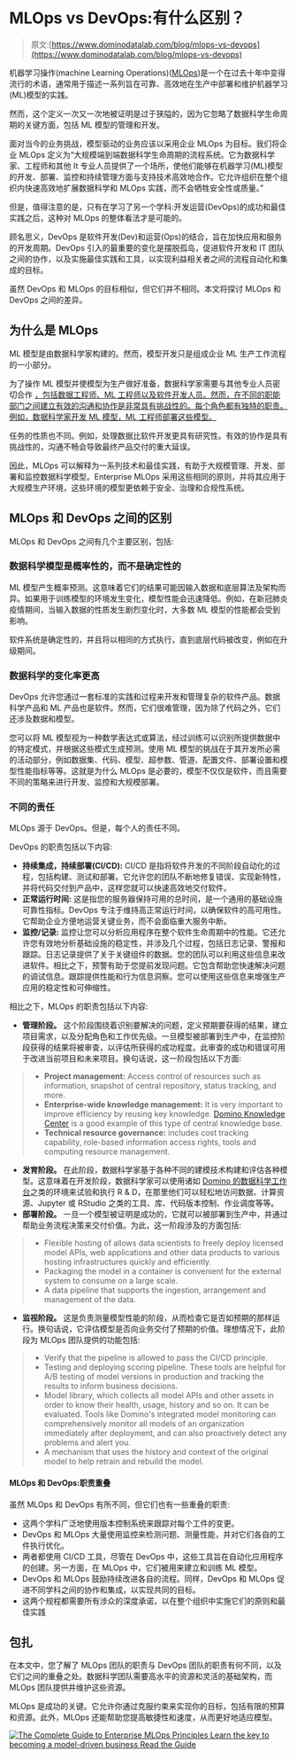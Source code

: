# MLOps vs DevOps:有什么区别？

> 原文:[https://www.dominodatalab.com/blog/mlops-vs-devops](https://www.dominodatalab.com/blog/mlops-vs-devops)

机器学习操作(machine Learning Operations)([MLOps](https://www.dominodatalab.com/resources/a-guide-to-enterprise-mlops/))是一个在过去十年中变得流行的术语，通常用于描述一系列旨在可靠、高效地在生产中部署和维护机器学习(ML)模型的实践。

然而，这个定义一次又一次地被证明是过于狭隘的，因为它忽略了数据科学生命周期的关键方面，包括 ML 模型的管理和开发。

面对当今的业务挑战，模型驱动的业务应该以采用企业 MLOps 为目标。我们将企业 MLOps 定义为“大规模端到端数据科学生命周期的流程系统。它为数据科学家、工程师和其他 It 专业人员提供了一个场所，使他们能够在机器学习(ML)模型的开发、部署、监控和持续管理方面与支持技术高效地合作。它允许组织在整个组织内快速高效地扩展数据科学和 MLOps 实践，而不会牺牲安全性或质量。”

但是，值得注意的是，只有在学习了另一个学科:开发运营(DevOps)的成功和最佳实践之后，这种对 MLOps 的整体看法才是可能的。

顾名思义，DevOps 是软件开发(Dev)和运营(Ops)的结合，旨在加快应用和服务的开发周期。DevOps 引入的最重要的变化是摆脱孤岛，促进软件开发和 IT 团队之间的协作，以及实施最佳实践和工具，以实现利益相关者之间的流程自动化和集成的目标。

虽然 DevOps 和 MLOps 的目标相似，但它们并不相同。本文将探讨 MLOps 和 DevOps 之间的差异。

## 为什么是 MLOps

ML 模型是由数据科学家构建的。然而，模型开发只是组成企业 ML 生产工作流程的一小部分。

为了操作 ML 模型并使模型为生产做好准备，数据科学家需要与其他专业人员密切合作  [，包括数据工程师、ML 工程师以及软件开发人员。然而，在不同的职能部门之间建立有效的沟通和协作是非常具有挑战性的。每个角色都有独特的职责。例如，数据科学家开发 ML 模型，ML 工程师部署这些模型。](https://www.dominodatalab.com/blog/7-roles-in-mlops)

任务的性质也不同。例如，处理数据比软件开发更具有研究性。有效的协作是具有挑战性的，沟通不畅会导致最终产品交付的重大延误。

因此，MLOps 可以解释为一系列技术和最佳实践，有助于大规模管理、开发、部署和监控数据科学模型。Enterprise MLOps 采用这些相同的原则，并将其应用于大规模生产环境，这些环境的模型更依赖于安全、治理和合规性系统。

## MLOps 和 DevOps 之间的区别

MLOps 和 DevOps 之间有几个主要区别，包括:

### 数据科学模型是概率性的，而不是确定性的

ML 模型产生概率预测。这意味着它们的结果可能因输入数据和底层算法及架构而异。如果用于训练模型的环境发生变化，模型性能会迅速降低。例如，在新冠肺炎疫情期间，当输入数据的性质发生剧烈变化时，大多数 ML 模型的性能都会受到影响。

软件系统是确定性的，并且将以相同的方式执行，直到底层代码被改变，例如在升级期间。

### 数据科学的变化率更高

DevOps 允许您通过一套标准的实践和过程来开发和管理复杂的软件产品。数据科学产品和 ML 产品也是软件。然而，它们很难管理，因为除了代码之外，它们还涉及数据和模型。

您可以将 ML 模型视为一种数学表达式或算法，经过训练可以识别所提供数据中的特定模式，并根据这些模式生成预测。使用 ML 模型的挑战在于其开发所必需的活动部分，例如数据集、代码、模型、超参数、管道、配置文件、部署设置和模型性能指标等等。这就是为什么 MLOps 是必要的，模型不仅仅是软件，而且需要不同的策略来进行开发、监控和大规模部署。

### 不同的责任

MLOps 源于 DevOps。但是，每个人的责任不同。

DevOps 的职责包括以下内容:

*   **持续集成，持续部署(CI/CD):** CI/CD 是指将软件开发的不同阶段自动化的过程，包括构建、测试和部署。它允许您的团队不断地修复错误、实现新特性，并将代码交付到产品中，这样您就可以快速高效地交付软件。
*   **正常运行时间:** 这是指您的服务器保持可用的总时间，是一个通用的基础设施可靠性指标。DevOps 专注于维持高正常运行时间，以确保软件的高可用性。它帮助企业方便地运营关键业务，而不会面临重大服务中断。
*   **监控/记录:** 监控让您可以分析应用程序在整个软件生命周期中的性能。它还允许您有效地分析基础设施的稳定性，并涉及几个过程，包括日志记录、警报和跟踪。日志记录提供了关于关键组件的数据。您的团队可以利用这些信息来改进软件。相比之下，预警有助于您提前发现问题。它包含帮助您快速解决问题的调试信息。跟踪提供性能和行为信息洞察。您可以使用这些信息来增强生产应用的稳定性和可伸缩性。

相比之下，MLOps 的职责包括以下内容:

*   **管理阶段。** 这个阶段围绕着识别要解决的问题，定义预期要获得的结果，建立项目需求，以及分配角色和工作优先级。一旦模型被部署到生产中，在监控阶段获得的结果将被审查，以评估所获得的成功程度。此审查的成功和错误可用于改进当前项目和未来项目。换句话说，这一阶段包括以下方面:

> *   **Project management:** Access control of resources such as information, snapshot of central repository, status tracking, and more.
> *   **Enterprise-wide knowledge management:** It is very important to improve efficiency by reusing key knowledge. [Domino Knowledge Center](https://www.dominodatalab.com/product/system-of-record) is a good example of this type of central knowledge base.
> *   **Technical resource governance:** includes cost tracking capability, role-based information access rights, tools and computing resource management.

*   **发育阶段。** 在此阶段，数据科学家基于各种不同的建模技术构建和评估各种模型。这意味着在开发阶段，数据科学家可以使用诸如  [Domino 的数据科学工作台](https://www.dominodatalab.com/product/integrated-model-factory)之类的环境来试验和执行 R & D，在那里他们可以轻松地访问数据、计算资源、Jupyter 或 RStudio 之类的工具、库、代码版本控制、作业调度等等。
*   **部署阶段。** 一旦一个模型被证明是成功的，它就可以被部署到生产中，并通过帮助业务流程决策来交付价值。为此，这一阶段涉及的方面包括:

> *   Flexible hosting of allows data scientists to freely deploy licensed model APIs, web applications and other data products to various hosting infrastructures quickly and efficiently.
> *   Packaging the model in a container is convenient for the external system to consume on a large scale.
> *   A data pipeline that supports the ingestion, arrangement and management of the data.

*   **监视阶段。** 这是负责测量模型性能的阶段，从而检查它是否如预期的那样运行。换句话说，它评估模型是否向业务交付了预期的价值。理想情况下，此阶段为 MLOps 团队提供的功能包括:

> *   Verify that the pipeline is allowed to pass the CI/CD principle.
> *   Testing and deploying scoring pipeline. These tools are helpful for A/B testing of model versions in production and tracking the results to inform business decisions.
> *   Model library, which collects all model APIs and other assets in order to know their health, usage, history and so on. It can be evaluated. Tools like Domino's integrated model monitoring can comprehensively monitor all models of an organization immediately after deployment, and can also proactively detect any problems and alert you.
> *   A mechanism that uses the history and context of the original model to help retrain and rebuild the model.

#### MLOps 和 DevOps:职责重叠

虽然 MLOps 和 DevOps 有所不同，但它们也有一些重叠的职责:

*   这两个学科广泛地使用版本控制系统来跟踪对每个工件的变更。
*   DevOps 和 MLOps 大量使用监控来检测问题、测量性能，并对它们各自的工件执行优化。
*   两者都使用 CI/CD 工具，尽管在 DevOps 中，这些工具旨在自动化应用程序的创建。另一方面，在 MLOps 中，它们被用来建立和训练 ML 模型。
*   DevOps 和 MLOps 鼓励持续改进各自的流程。同样，DevOps 和 MLOps 促进不同学科之间的协作和集成，以实现共同的目标。
*   这两个规程都需要所有涉众的深度承诺，以在整个组织中实施它们的原则和最佳实践

## 包扎

在本文中，您了解了 MLOps 团队的职责与 DevOps 团队的职责有何不同，以及它们之间的重叠之处。数据科学团队需要高水平的资源和灵活的基础架构，而 MLOps 团队提供并维护这些资源。

MLOps 是成功的关键。它允许你通过克服约束来实现你的目标，包括有限的预算和资源。此外，MLOps 还能帮助您提高敏捷性和速度，从而更好地适应模型。

[![The Complete Guide to  Enterprise MLOps Principles  Learn the key to becoming a model-driven business Read the Guide](../Images/9c077285252ec960ecf5eff9b9d6c5dc.png)](https://cta-redirect.hubspot.com/cta/redirect/6816846/4670a0fa-8832-4636-93d7-a77ea2f9611c)